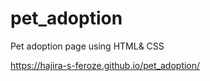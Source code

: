 # pet_adoption
Pet adoption page using HTML&amp; CSS


https://hajira-s-feroze.github.io/pet_adoption/
